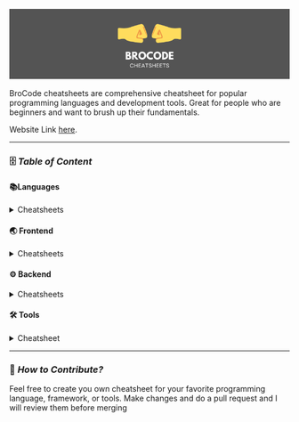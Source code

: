[![LOGO](images/logo.png)](https://rohan-kiratsata.github.io/brocode-cheatsheets/)

BroCode cheatsheets are  comprehensive cheatsheet for popular programming languages and development tools. Great for people who are beginners and want to brush up their fundamentals.

Website Link [here](https://rohan-kiratsata.github.io/brocode-cheatsheets/).

---

### 🗄️ *Table of Content*

#### 📚Languages

<details>
<summary> Cheatsheets </summary>

- [Bash](404.md)
- [C](c-cheatsheet.md)
- [Java](java-cheatsheet.md)
- [Python](python-cheatsheet.md)
<!-- - C++ in progress -->

</details>

#### 🌏 Frontend

<details>
<summary> Cheatsheets </summary>

- HTML
- CSS

</details>

#### ⚙ Backend

<details>
<summary>Cheatsheets</summary>


</details>

#### 🛠 Tools

<details>
<summary> Cheatsheet </summary>

- VSCode
  
</details>

---
### 🤝 *How to Contribute?*

Feel free to create you own cheatsheet for your favorite programming language, framework, or tools. Make changes and  do a pull request and I will review them before merging

